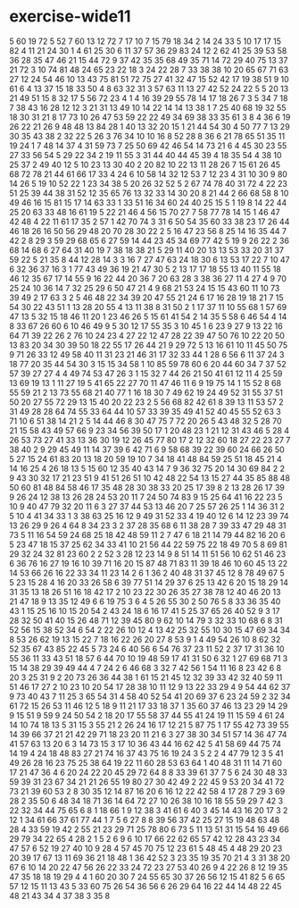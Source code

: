 # exercise-wide11
5
60
19
72
5
52
7
60
13
12
72
7
17
10
7
15
79
18
34
2
14
24
33
5
10
17
17
15
82
4
11
21
24
30
1
4
61
25
30
6
11
37
57
36
29
83
24
12
2
62
41
25
39
53
58
36
28
35
47
46
21
15
44
72
9
37
42
35
35
68
49
35
71
14
72
29
40
75
13
37
21
72
3
10
74
81
48
24
65
23
22
18
3
24
22
28
7
33
38
38
10
20
65
67
71
63
27
12
24
54
46
10
13
43
75
81
51
72
75
27
41
32
47
15
52
42
17
19
38
51
9
10
61
6
4
13
37
15
18
33
50
4
8
63
32
31
3
57
63
11
13
27
42
52
24
22
5
5
20
13
21
49
51
15
8
32
17
5
56
72
23
4
1
4
16
39
29
55
78
14
17
18
26
7
3
5
34
7
18
7
38
43
16
28
12
12
3
21
31
13
49
10
14
22
14
14
13
38
1
7
25
40
68
19
32
55
18
30
31
21
8
17
73
10
26
47
53
59
22
22
49
34
69
38
33
35
61
3
8
4
36
6
19
26
22
21
26
9
48
48
13
84
28
1
40
13
32
20
15
1
21
44
54
30
4
50
77
7
13
29
30
35
43
38
2
32
22
5
26
3
76
34
10
10
16
8
52
28
8
36
6
21
78
65
51
35
11
19
24
1
7
48
14
37
4
31
59
73
7
25
50
69
42
46
54
14
73
21
6
4
45
30
23
55
27
33
56
54
5
29
22
34
2
19
11
55
3
31
44
40
44
45
39
4
18
35
54
4
38
10
25
37
2
49
40
12
5
10
23
13
30
40
2
20
82
10
22
13
11
28
26
7
15
61
26
45
68
72
78
21
44
61
66
17
33
4
24
6
10
58
14
32
12
53
7
12
23
4
31
10
30
9
80
14
26
5
19
10
52
22
1
23
34
38
5
20
26
32
52
5
2
67
74
78
40
31
72
4
22
23
51
25
39
44
38
31
52
12
35
65
76
13
32
33
14
30
20
8
21
44
2
66
68
58
8
10
49
46
16
15
81
15
17
14
63
33
1
33
51
16
34
60
24
40
25
15
5
1
19
8
14
22
44
25
20
63
33
48
16
61
19
5
22
21
46
4
56
15
70
27
7
58
77
78
14
15
1
46
47
42
48
4
22
11
61
17
35
2
57
1
42
70
74
3
31
6
50
54
35
60
33
38
23
17
26
44
46
18
26
16
50
56
29
48
20
70
28
30
22
2
5
16
47
23
56
8
25
14
16
35
44
7
42
2
8
29
3
59
29
68
65
6
27
59
14
44
23
45
34
69
77
42
5
19
9
26
22
2
36
68
14
68
6
27
64
31
40
19
7
38
18
38
21
5
29
11
40
20
13
13
53
33
20
31
37
59
22
5
21
35
8
44
12
28
14
3
3
16
7
27
47
63
24
18
30
6
13
53
17
22
7
10
47
6
32
36
37
16
3
1
77
43
49
36
19
21
47
30
5
2
13
17
17
18
55
13
40
11
55
18
46
12
35
67
17
14
55
9
16
22
44
20
36
7
20
63
28
3
38
36
27
11
4
27
4
9
70
25
24
10
36
14
7
32
25
29
6
50
47
21
4
9
68
21
53
24
15
15
43
60
11
10
73
39
49
2
17
63
3
2
5
46
48
22
34
39
20
47
55
21
24
6
17
16
28
19
18
21
7
15
54
30
22
43
51
1
13
28
20
55
4
13
11
38
8
31
50
2
1
17
37
11
10
55
68
1
57
69
47
13
5
32
15
18
46
11
20
1
23
46
26
5
15
61
41
54
2
14
35
5
58
6
46
54
4
14
8
33
67
26
60
6
10
46
49
9
5
30
12
17
55
35
3
10
45
1
6
23
9
27
9
13
22
16
64
71
39
22
26
2
76
10
24
23
4
27
22
12
47
28
22
39
47
50
76
10
22
20
50
13
83
20
34
30
39
50
18
22
55
17
26
44
21
9
29
72
5
13
16
61
10
11
45
50
75
9
71
26
33
12
49
58
40
11
31
23
21
46
31
17
32
33
44
1
28
6
56
6
11
37
24
3
18
77
20
35
44
54
30
3
15
15
34
58
1
10
85
59
78
60
6
20
44
60
34
7
37
52
57
39
27
27
4
4
49
74
53
47
26
3
1
15
32
7
44
26
21
50
41
61
12
11
4
25
59
13
69
19
13
1
11
27
19
5
41
65
22
27
70
11
47
46
11
6
9
19
75
14
1
15
52
8
68
55
59
21
2
13
73
55
68
21
40
77
1
16
18
30
7
49
62
19
24
49
52
31
55
37
51
50
20
27
55
72
29
13
15
40
20
22
23
2
5
56
68
82
42
61
8
39
13
11
53
57
2
31
49
28
28
64
74
55
33
64
44
10
57
33
39
35
49
41
52
40
45
55
52
63
3
71
10
6
51
38
14
21
2
5
14
44
46
8
30
47
75
7
72
20
26
5
43
48
32
5
28
70
21
15
58
43
49
57
66
9
23
34
56
39
50
17
1
20
48
23
1
21
12
31
43
46
5
28
4
26
53
73
27
41
33
13
36
30
19
12
26
45
77
80
17
2
12
32
60
18
27
22
23
27
7
38
40
2
9
29
45
49
11
14
37
39
6
42
71
6
9
58
68
39
22
39
60
24
66
26
50
5
27
15
24
61
83
20
13
18
20
59
19
10
7
34
18
41
48
84
59
25
51
18
45
21
4
14
16
25
4
26
18
13
5
15
60
12
35
40
43
14
7
9
36
32
75
20
14
30
69
84
2
2
9
43
30
32
17
21
23
51
9
41
51
26
51
10
42
48
22
54
13
15
27
44
35
85
88
48
50
60
81
48
84
58
46
17
35
48
28
30
38
33
20
25
17
39
8
2
13
28
26
17
39
9
26
24
12
38
13
26
28
24
53
20
11
7
24
50
74
83
9
15
25
64
41
16
22
23
5
10
9
40
47
79
32
20
11
6
3
27
37
44
53
13
46
20
7
25
57
26
25
1
14
36
31
2
5
10
4
41
34
33
1
3
38
63
25
16
12
9
49
31
52
33
4
19
40
12
6
14
12
23
39
74
13
26
29
9
26
4
64
8
34
23
3
2
37
28
35
68
6
11
38
28
7
39
33
47
29
48
31
73
5
11
16
54
59
24
68
25
18
42
48
59
11
2
7
47
6
18
21
14
79
44
82
16
20
6
5
23
47
18
15
37
25
62
34
33
41
10
21
56
44
22
59
75
22
18
49
70
5
8
69
81
29
32
24
32
81
23
60
2
2
52
3
28
12
23
14
9
8
51
14
11
51
56
10
62
51
46
23
6
36
76
16
27
19
16
10
39
71
16
20
15
87
48
71
83
11
39
18
46
10
60
45
13
22
14
53
66
26
16
22
33
34
11
23
14
2
6
1
36
2
40
48
31
37
45
12
8
78
49
67
5
5
23
15
28
4
16
20
33
26
58
6
39
77
51
14
29
37
6
25
13
42
6
20
15
18
29
14
31
35
13
18
26
51
16
18
42
17
2
10
23
22
30
26
35
27
38
78
12
40
46
20
13
21
47
18
9
13
35
12
49
6
6
19
75
3
6
4
5
26
55
30
2
50
76
5
8
33
36
35
40
43
1
15
25
16
10
15
20
54
2
43
24
18
6
16
17
41
5
25
37
65
26
40
52
9
3
17
28
32
50
41
40
15
26
48
71
12
39
45
80
9
62
10
14
79
3
32
33
10
68
6
8
31
52
56
15
38
52
34
6
54
2
22
26
10
12
4
13
42
25
32
55
10
30
15
47
69
34
34
8
53
26
62
19
13
15
22
7
18
16
22
26
20
27
8
53
9
1
4
49
54
26
10
8
62
32
52
35
67
43
85
22
45
5
73
24
6
40
56
6
54
76
37
23
11
52
2
37
17
31
36
10
55
36
11
33
43
51
18
57
6
44
70
10
19
48
59
17
41
31
50
6
32
1
27
69
68
71
3
15
14
38
29
39
49
44
4
7
24
2
6
46
68
3
32
7
42
56
1
54
11
16
8
23
42
6
8
20
3
25
31
9
2
20
73
26
36
44
38
1
61
15
21
45
12
32
39
33
42
32
40
59
11
51
46
17
27
2
10
23
10
20
54
17
28
38
10
11
12
9
13
22
33
29
4
9
54
44
62
37
9
73
40
43
7
11
25
3
65
54
31
4
58
40
52
54
41
20
69
37
6
23
24
59
2
32
34
61
72
15
26
53
11
46
12
5
18
9
11
21
17
33
18
37
1
35
60
37
46
13
23
29
14
29
9
15
51
9
59
9
24
50
54
2
18
20
17
55
58
37
44
55
41
24
19
11
15
59
4
61
24
14
10
74
18
13
5
31
15
3
55
21
2
26
24
16
17
12
21
5
87
75
1
17
55
42
73
39
55
14
39
66
37
21
21
42
29
71
18
23
20
11
21
6
3
27
38
30
34
51
57
14
36
47
74
41
57
63
13
20
6
3
14
73
15
3
17
10
36
43
44
16
62
42
5
41
58
69
44
75
74
14
19
4
24
18
48
83
27
21
74
16
37
43
75
16
19
24
3
5
2
2
4
47
79
12
3
5
41
49
26
28
16
23
75
25
38
64
19
22
11
60
28
53
63
64
1
40
48
31
11
14
71
60
17
21
47
36
4
6
20
24
22
20
45
29
72
64
8
8
33
39
61
37
7
5
6
24
30
48
33
59
39
31
23
67
34
21
21
26
55
19
80
27
30
42
49
2
22
45
9
53
20
34
41
72
73
21
39
60
53
2
8
30
35
12
14
87
16
20
6
16
12
22
42
58
4
17
28
7
29
3
69
28
2
35
50
6
48
34
18
71
36
14
64
72
27
10
26
38
10
16
18
55
59
29
7
42
3
22
32
34
44
75
65
6
8
1
18
66
1
9
12
38
3
41
61
6
40
3
45
14
43
16
20
17
3
2
12
1
34
61
66
37
61
77
44
1
7
5
6
27
8
8
39
56
37
42
25
27
15
19
48
63
48
28
4
33
59
19
42
2
55
21
23
29
71
25
78
80
6
73
5
11
13
51
31
15
54
16
49
66
29
79
34
22
65
4
28
2
1
5
2
6
9
6
10
17
66
22
62
65
57
42
12
28
43
23
34
47
57
6
52
19
27
40
10
9
28
4
57
45
70
75
12
23
61
5
48
45
4
48
29
20
23
20
39
17
67
13
11
69
36
21
18
48
1
36
42
52
3
23
35
19
35
70
21
4
3
31
38
20
67
6
10
14
20
22
47
56
26
22
33
24
72
23
27
53
40
26
9
4
22
26
8
12
19
35
47
35
18
18
19
29
4
4
1
60
20
30
7
24
55
65
30
37
26
56
12
15
41
82
5
6
65
57
12
15
11
13
43
5
33
60
75
26
54
36
56
6
26
29
64
16
22
44
14
48
22
45
48
21
43
34
4
37
38
3
35
8
